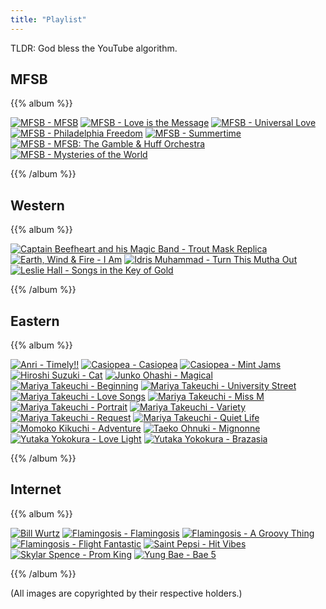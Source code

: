 ```yaml
---
title: "Playlist"
---
```


TLDR: God bless the YouTube algorithm.

## MFSB

{{% album %}}

[![MFSB - MFSB](https://i.imgur.com/zfWo51a.jpg)](https://www.discogs.com/MFSB-MFSB/master/114831)
[![MFSB - Love is the Message](https://i.imgur.com/CgZ0XPR.jpg)](https://www.discogs.com/MFSB-Love-Is-The-Message/master/114829)
[![MFSB - Universal Love](https://i.imgur.com/NIRbb61.jpg)](https://www.discogs.com/MFSB-Universal-Love/master/143504)
[![MFSB - Philadelphia Freedom](https://i.imgur.com/TDggLd4.jpg)](https://www.discogs.com/MFSB-Philadelphia-Freedom/master/143503)
[![MFSB - Summertime](https://i.imgur.com/n6D7phx.jpg)](https://www.discogs.com/MFSB-Summertime/master/143505)
[![MFSB - MFSB: The Gamble & Huff Orchestra](https://i.imgur.com/W8Gs8p2.jpg)](https://www.discogs.com/MFSB-MFSBGamble-Huff-Orchestra/master/143502)
[![MFSB - Mysteries of the World](https://i.imgur.com/JepdaEf.jpg)](https://www.discogs.com/MFSB-Mysteries-Of-The-World/master/143501)

{{% /album %}}

## Western

{{% album %}}

[![Captain Beefheart and his Magic Band - Trout Mask Replica](https://i.imgur.com/DtnM9Ff.jpg)](https://www.discogs.com/Captain-Beefheart-His-Magic-Band-Trout-Mask-Replica/master/463963)
[![Earth, Wind & Fire - I Am](https://i.imgur.com/aNJ7I14.jpg)](https://www.discogs.com/Earth-Wind-Fire-I-Am/master/99478)
[![Idris Muhammad - Turn This Mutha Out](https://i.imgur.com/NKGvBK3.jpg)](https://www.discogs.com/Idris-Muhammad-Turn-This-Mutha-Out/master/59109)
[![Leslie Hall - Songs in the Key of Gold](https://i.imgur.com/0PrmDXI.jpg)](https://www.discogs.com/Leslie-Hall-Songs-In-The-Key-Of-Gold/master/803805)

{{% /album %}}

## Eastern

{{% album %}}

[![Anri - Timely!!](https://i.imgur.com/yR4Rg8F.jpg)](https://www.discogs.com/Anri-Timely/master/965114)
[![Casiopea - Casiopea](https://i.imgur.com/HCZqVZF.jpg)](https://www.discogs.com/Casiopea-Casiopea/master/851695)
[![Casiopea - Mint Jams](https://i.imgur.com/gwihBNL.jpg)](https://www.discogs.com/Casiopea-Mint-Jams/master/287930)
[![Hiroshi Suzuki - Cat](https://i.imgur.com/Xyycyn9.jpg)](https://www.discogs.com/Hiroshi-Suzuki-Cat/master/751454)
[![Junko Ohashi - Magical](https://i.imgur.com/VLXsJjo.jpg)](https://www.discogs.com/Junko-Ohashi-Magical/master/1455912)
[![Mariya Takeuchi - Beginning](https://i.imgur.com/6StlFYE.jpg)](https://www.discogs.com/Mariya-Takeuchi-Beginning/master/1391096)
[![Mariya Takeuchi - University Street](https://i.imgur.com/Lfw2QVH.jpg)](https://www.discogs.com/Mariya-Takeuchi-University-Street/master/1391097)
[![Mariya Takeuchi - Love Songs](https://i.imgur.com/q1yY3rW.jpg)](https://www.discogs.com/Mariya-Takeuchi-Love-Songs/master/1254126)
[![Mariya Takeuchi - Miss M](https://i.imgur.com/z9Duz7v.jpg)](https://www.discogs.com/%E7%AB%B9%E5%86%85%E3%81%BE%E3%82%8A%E3%82%84-Miss-M/master/1005067)
[![Mariya Takeuchi - Portrait](https://i.imgur.com/h9StuZO.jpg)](https://www.discogs.com/%E7%AB%B9%E5%86%85%E3%81%BE%E3%82%8A%E3%82%84-Portrait-%E3%83%9D%E3%83%BC%E3%83%88%E3%83%AC%E3%82%A4%E3%83%88/master/932826)
[![Mariya Takeuchi - Variety](https://i.imgur.com/GMaxjXG.jpg)](https://www.discogs.com/Mariya-Takeuchi-Variety/master/606606)
[![Mariya Takeuchi - Request](https://i.imgur.com/F8sUjgf.jpg)](https://www.discogs.com/Mariya-Takeuchi-Request/master/1024147)
[![Mariya Takeuchi - Quiet Life](https://i.imgur.com/VwzgsQ9.jpg)](https://www.discogs.com/Mariya-Takeuchi-Quiet-Life/master/1587653)
[![Momoko Kikuchi - Adventure](https://i.imgur.com/aJtSezV.jpg)](https://www.discogs.com/Momoko-Kikuchi-Adventure/master/618385)
[![Taeko Ohnuki - Mignonne](https://i.imgur.com/gB7e1v5.jpg)](https://www.discogs.com/Taeko-Ohnuki-Mignonne/master/530233)
[![Yutaka Yokokura - Love Light](https://i.imgur.com/j3A7gDG.jpg)](https://www.discogs.com/Yutaka-Yokokura-Love-Light/master/302661)
[![Yutaka Yokokura - Brazasia](https://i.imgur.com/nvtAxiz.jpg)](https://www.discogs.com/Yutaka-Brazasia/master/650541)

{{% /album %}}

## Internet

{{% album %}}

[![Bill Wurtz](https://i.imgur.com/uGyL0bl.jpg)](https://billwurtz.com/songs.html)
[![Flamingosis - Flamingosis](https://i.imgur.com/iplEiJE.jpg)](https://www.discogs.com/Flamingosis-Flamingosis/release/8894997)
[![Flamingosis - A Groovy Thing](https://i.imgur.com/gNjUkPw.jpg)](https://www.discogs.com/Flamingosis-A-Groovy-Thing/release/11794683)
[![Flamingosis - Flight Fantastic](https://i.imgur.com/BHe1PmC.jpg)](https://www.discogs.com/Flamingosis-Flight-Fantastic/release/12337928)
[![Saint Pepsi - Hit Vibes](https://i.imgur.com/iaHL3Y2.jpg)](https://www.discogs.com/Saint-Pepsi-Hit-Vibes/master/710738)
[![Skylar Spence - Prom King](https://i.imgur.com/2jyfCnU.jpg)](https://www.discogs.com/Skylar-Spence-Prom-King/master/886864)
[![Yung Bae - Bae 5](https://i.imgur.com/lTRhibF.jpg)](https://www.discogs.com/Yung-Bae-Bae-5/master/1581145)

{{% /album %}}

(All images are copyrighted by their respective holders.)

